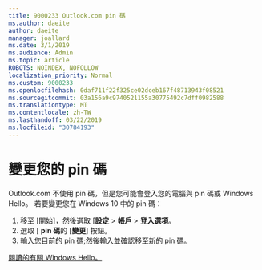 ```yaml
---
title: 9000233 Outlook.com pin 碼
ms.author: daeite
author: daeite
manager: joallard
ms.date: 3/1/2019
ms.audience: Admin
ms.topic: article
ROBOTS: NOINDEX, NOFOLLOW
localization_priority: Normal
ms.custom: 9000233
ms.openlocfilehash: 0daf711f22f325ce02dceb167f48713943f08521
ms.sourcegitcommit: 03a156a9c9740521155a30775492c7dff0982588
ms.translationtype: MT
ms.contentlocale: zh-TW
ms.lasthandoff: 03/22/2019
ms.locfileid: "30784193"
---
```

# <a name="change-your-pin"></a>變更您的 pin 碼

Outlook.com 不使用 pin 碼，但是您可能會登入您的電腦與 pin 碼或 Windows Hello。 若要變更您在 Windows 10 中的 pin 碼：

1. 移至 [開始]，然後選取 [**設定** > **帳戶** > **登入選項**。
2. 選取 [ **pin 碼**的 [**變更**] 按鈕。
3. 輸入您目前的 pin 碼;然後輸入並確認移至新的 pin 碼。

[閱讀的有關 Windows Hello。](https://support.microsoft.com/help/17215/)